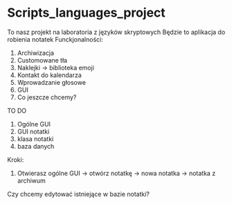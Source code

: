# Scripts_languages_project
To nasz projekt na laboratoria z języków skryptowych
Będzie to aplikacja do robienia notatek
Funckjonalności:
1. Archiwizacja
2. Customowane tła
3. Naklejki -> biblioteka emoji
4. Kontakt do kalendarza
5. Wprowadzanie głosowe
6. GUI
7. Co jeszcze chcemy?

TO DO
1. Ogólne GUI
2. GUI notatki
3. klasa notatki
4. baza danych 

Kroki:
1. Otwierasz ogólne GUI
-> otwórz notatkę
-> nowa notatka
-> notatka z archiwum

Czy chcemy edytować istniejące w bazie notatki?
